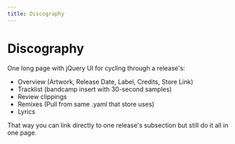 ```yaml
---
title: Discography
---
```


# Discography

One long page with jQuery UI for cycling through a release's:

- Overview (Artwork, Release Date, Label, Credits, Store Link)
- Tracklist (bandcamp insert with 30-second samples)
- Review clippings
- Remixes (Pull from same .yaml that store uses)
- Lyrics

That way you can link directly to one release's subsection but still do it all in one page.

